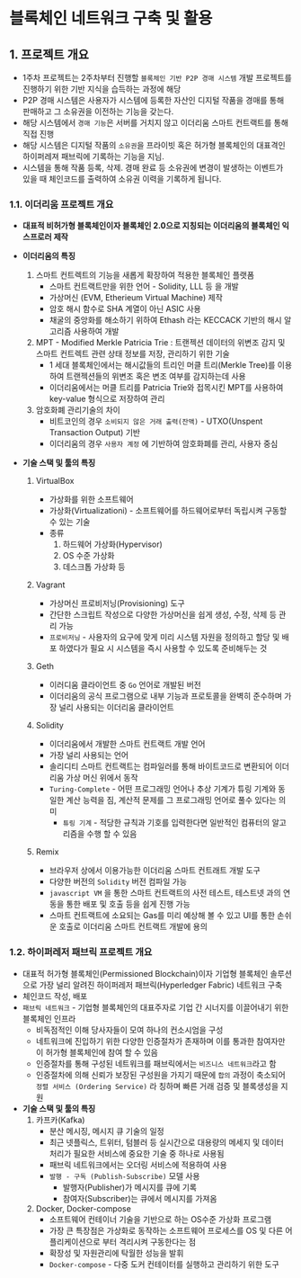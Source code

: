 # 블록체인 네트워크 구축 및 활용



## 1. 프로젝트 개요

- 1주차 프로젝트는 2주차부터 진행할 `블록체인 기반 P2P 경매 시스템` 개발 프로젝트를 진행하기 위한 기반 지식을 습득하는 과정에 해당
- P2P 경매 시스템은 사용자가 시스템에 등록한 자산인 디지털 작품을 경매를 통해 판매하고 그 소유권을 이전하는 기능을 갖는다.
- 해당 시스템에서 `경매 기능`은 서버를 거치지 않고 이더리움 스마트 컨트랙트를 통해 직접 진행
- 해당 시스템은 디지털 작품의 `소유권`을 프라이빗 혹은 허가형 블록체인의 대표격인 하이퍼레져 패브릭에 기록하는 기능을 지님.
- 시스템을 통해 작품 등록, 삭제. 경매 완료 등 소유권에 변경이 발생하는 이벤트가 있을 때 체인코드를 출력하여 소유권 이력을 기록하게 됩니다.



### 1.1. 이더리움 프로젝트 개요

* **대표적 비허가형 블록체인이자 블록체인 2.0으로 지칭되는 이더리움의 블록체인 익스프로러 제작**

* **이더리움의 특징**

  1. 스마트 컨트렉트의 기능을 새롭게 확장하여 적용한 블록체인 플랫폼
     * 스마트 컨트랙트만을 위한 언어 - Solidity, LLL 등 을 개발
     * 가상머신 (EVM, Etherieum Virtual Machine) 제작
     * 암호 해시 함수로 SHA 계열이 아닌 ASIC 사용
     * 채굴의 중앙화를 해소하기 위하여 Ethash 라는 KECCACK 기반의 해시 알고리즘 사용하여 개발
  2. MPT - Modified Merkle Patricia Trie : 트랜젝션 데이터의 위변조 감지 및 스마트 컨트렉트 관련 상태 정보를 저장, 관리하기 위한 기술
     * 1 세대 블록체인에서는 해시값들의 트리인 머클 트리(Merkle Tree)를 이용하여 트랜젝션들의 위변조 혹은 변조 여부를 감지하는데 사용
     * 이더리움에서는 머클 트리를 Patricia Trie와 접목시킨 MPT를 사용하여 key-value 형식으로 저장하여 관리
  3. 암호화폐 관리기술의 차이
     * 비트코인의 경우 `소비되지 않은 거래 출력(잔액)` - UTXO(Unspent Transaction Output) 기반
     * 이더리움의 경우 `사용자 계정` 에 기반하여 암호화폐를 관리, 사용자 중심

* **기술 스택 및 툴의 특징**

  1. VirtualBox

     * 가상화를 위한 소프트웨어
     * 가상화(Virtualizationi) - 소프트웨어를 하드웨어로부터 독립시켜 구동할 수 있는 기술
     * 종류
       1. 하드웨어 가상화(Hypervisor)
       2. OS 수준 가상화
       3. 데스크톱 가상화 등

  2. Vagrant

     * 가상머신 프로비저닝(Provisioning) 도구
     * 간단한 스크립트 작성으로 다양한 가상머신을 쉽게 생성, 수정, 삭제 등 관리 가능
     * `프로비저닝` - 사용자의 요구에 맞게 미리 시스템 자원을 정의하고 할당 및 배포 하였다가 필요 시 시스템을 즉시 사용할 수 있도록 준비해두는 것

  3. Geth

     * 이러디움 클라이언트 중 `Go` 언어로 개발된 버전
     * 이더리움의 공식 프로그램으로 내부 기능과 프로토콜을 완벽히 준수하며 가장 널리 사용되는 이더리움 클라이언트

  4. Solidity

     * 이더리움에서 개발한 스마트 컨트랙트 개발 언어
     * 가장 널리 사용되는 언어
     * 솔리디티 스마트 컨트랙트는 컴파일러를 통해 바이트코드로 변환되어 이더리움 가상 머신 위에서 동작
     * `Turing-Complete` - 어떤 프로그래밍 언어나 추상 기계가 튜링 기계와 동일한 계산 능력을 짐, 계산적 문제를 그 프로그래밍 언어로 풀수 있다는 의미
       * `튜링 기계` - 적당한 규칙과 기호를 입력한다면 일반적인 컴퓨터의 알고리즘을 수행 할 수 있음

  5. Remix

     * 브라우저 상에서 이용가능한 이더리움 스마트 컨트래트 개발 도구
     * 다양한 버전의 `Solidity` 버전 컴파일 가능
     * `javascript VM` 을 통한 스마트 컨트랙트의 사전 테스트, 테스트넷 과의 연동을 통한 배포 및 호출 등을 쉽게 진행 가능
     * 스마트 컨트랙트에 소요되는 Gas를 미리 예상해 볼 수 있고 UI를 통한 손쉬운 호출로 이더리움 스마트 컨트랙트 개발에 용의

     

### 1.2. 하이퍼레저 패브릭 프로젝트 개요

* 대표적 허가형 블록체인(Permissioned Blockchain)이자 기업형 블록체인 솔루션으로 가장 널리 알려진 하이퍼레저 패브릭(Hyperledger Fabric) 네트워크 구축
* 체인코드 작성, 배포
* `패브릭 네트워크` - 기업형 블록체인의 대표주자로 기업 간 시너지를 이끌어내기 위한 블록체인 인프라
  * 비독점적인 이해 당사자들이 모여 하나의 컨소시엄을 구성
  * 네트워크에 진입하기 위한 다양한 인증절차가 존재하며 이를 통과한 참여자만이 허가형 블록체인에 참여 할 수 있음
  * 인증절차를 통해 구성된 네트워크를 패브릭에서는 `비즈니스 네트워크`라고 함
  * 인증절차에 의해 신뢰가 보장된 구성원을 가지기 때문에 `합의` 과정이 축소되어 `정렬 서비스 (Ordering Service)` 라 칭하며 빠른 거래 검증 및 블록생성을 지원
* **기술 스택 및 툴의 특징**
  1. 카프카(Kafka)
     * 분산 메시징, 메시지 큐 기술의 일정
     * 최근 넷플릭스, 트위터, 텀블러 등 실시간으로 대용량의 메세지 및 데이터 처리가 필요한 서비스에 중요한 기술 중 하나로 사용됨
     * 패브릭 네트워크에서는 오더링 서비스에 적용하여 사용
     * `발행 - 구독 (Publish-Subscribe)` 모델 사용
       * 발행자(Publisher)가 메시지를 큐에 기록
       * 참여자(Subscriber)는 큐에서 메시지를 가져옴
  2. Docker, Docker-compose
     * 소프트웨어 컨테이너 기술을 기반으로 하는 OS수준 가상화 프로그램
     * 가장 큰 특장점은 가상화로 동작하는 소프트웨어 프로세스를 OS 및 다른 어플리케이션으로 부터 격리시켜 구동한다는 점
     * 확장성 및 자원관리에 탁월한 성능을 발휘
     * `Docker-compose` - 다중 도커 컨테이터를 실행하고 관리하기 위한 도구

